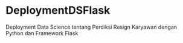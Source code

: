 # DeploymentDSFlask
Deployment Data Science tentang Perdiksi Resign Karyawan dengan Python dan Framework Flask
